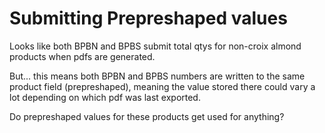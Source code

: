 # Submitting Prepreshaped values

Looks like both BPBN and BPBS submit total qtys for non-croix almond products
when pdfs are generated.

But... this means both BPBN and BPBS numbers are written to the same
product field (prepreshaped), meaning the value stored there could vary a lot
depending on which pdf was last exported.

Do prepreshaped values for these products get used for anything?
